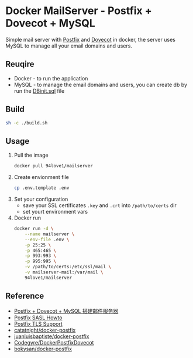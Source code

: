 # Docker MailServer - Postfix + Dovecot + MySQL
Simple mail server with [Postfix](https://www.postfix.org) and [Dovecot](https://www.dovecot.org/) in docker, the server uses MySQL to manage all your email domains and users.

## Reuqire
* Docker - to run the application
* MySQL - to manage the email domains and users, you can create db by run the [DBinit.sql](DBinit.sql) file

## Build
```sh
sh -c ./build.sh
```

## Usage
1. Pull the image
    ```sh
    docker pull 94love1/mailserver
    ```
2. Create envionment file
    ```sh
    cp .env.template .env
    ```
3. Set your configuration
    * save your SSL certificates `.key` and `.crt` into `/path/to/certs` dir
    * set yourt environment vars
4. Docker run
    ```sh
    docker run -d \
        --name mailserver \
        --env-file .env \
        -p 25:25 \
        -p 465:465 \
        -p 993:993 \
        -p 995:995 \
        -v /path/to/certs:/etc/ssl/mail \
        -v mailserver-mail:/var/mail \
        94love1/mailserver
    ```

## Reference
* [Postfix + Dovecot + MySQL 搭建邮件服务器](https://my.oschina.net/barat/blog/4965904)
* [Postfix SASL Howto](https://www.postfix.org/SASL_README.html)
* [Postfix TLS Support](http://www.postfix.org/TLS_README.html)
* [catatnight/docker-postfix](https://github.com/catatnight/docker-postfix)
* [juanluisbaptiste/docker-postfix](https://github.com/juanluisbaptiste/docker-postfix)
* [Codegyre/DockerPostfixDovecot](https://github.com/Codegyre/DockerPostfixDovecot)
* [bokysan/docker-postfix](https://github.com/bokysan/docker-postfix)